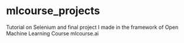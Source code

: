 # mlcourse_projects
Tutorial on Selenium and final project I made in the framework of Open Machine Learning Course mlcourse.ai
